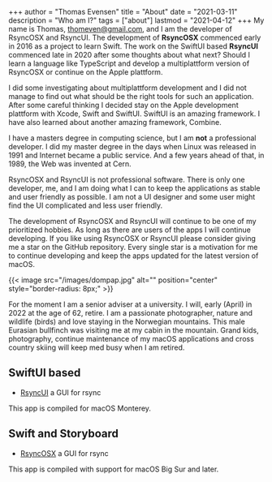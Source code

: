 +++
author = "Thomas Evensen"
title = "About"
date = "2021-03-11"
description = "Who am I?"
tags = ["about"]
lastmod = "2021-04-12"
+++
My name is Thomas, <thomeven@gmail.com>, and I am the developer of RsyncOSX and RsyncUI. The development of **RsyncOSX** commenced early in 2016 as a project to learn Swift. The work on the SwiftUI based **RsyncUI** commenced late in 2020 after some thoughts about what next? Should I learn a language like TypeScript and develop a multiplattform version of RsyncOSX or continue on the Apple plattform.

I did some investigating about multiplattform development and I did not manage to find out what should be the right tools for such an application. After some careful thinking I decided stay on the Apple development plattform with Xcode, Swift and SwiftUI. SwiftUI is an amazing framework. I have also learned about another amazing framework, Combine.

I have a masters degree in computing science, but I am **not** a professional developer. I did my master degree in the days when Linux was released in 1991 and Internet became a public service. And a few years ahead of that, in 1989, the Web was invented at Cern.   

RsyncOSX and RsyncUI is not professional software. There is only one developer, me, and I am doing what I can to keep the applications as stable and user friendly as possible. I am not a UI designer and some user might find the UI complicated and less user friendly.

The development of RsyncOSX and RsyncUI will continue to be one of my prioritized hobbies. As long as there are users of the apps I will continue developing.  If you like using RsyncOSX or RsyncUI please consider giving me a star on the GitHub repository. Every single star is a motivation for me to continue developing and keep the apps updated for the latest version of macOS.

{{< image src="/images/dompap.jpg" alt="" position="center" style="border-radius: 8px;" >}}

For the moment I am a senior adviser at a university. I will, early (April) in 2022 at the age of 62, retire. I am a passionate photographer, nature and wildlife (birds) and love staying in the Norwegian mountains. This male Eurasian bullfinch was visiting me at my cabin in the mountain. Grand kids, photography, continue maintenance of my macOS applications and cross country skiing will keep med busy when I am retired.

## SwiftUI based

- [RsyncUI](https://github.com/rsyncOSX/RsyncUI) a GUI for rsync

This app is compiled for macOS Monterey.

## Swift and Storyboard

- [RsyncOSX](https://github.com/rsyncOSX/RsyncOSX) a GUI for rsync

This app is compiled with support for macOS Big Sur and later.
